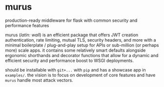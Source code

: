 # murus
production-ready middleware for flask with common security and performance features

murus (*latin: wall*) is an efficient package that offers JWT creation authentication, rate limiting, mutual TLS, security headers, and more with a minimal boilerplate / plug-and-play setup for APIs or sub-million (or perhaps more) scale apps.
it contains some relatively smart defaults alongside ergonomic shorthands and decorator functions that allow for a dynamic and efficient security and performance boost to WSGI deployments.

should be installable with `git+...` with `pip` and has a showcase app in `examples/`. the vision is to focus on development of core features and have `murus` handle most attack vectors. 
